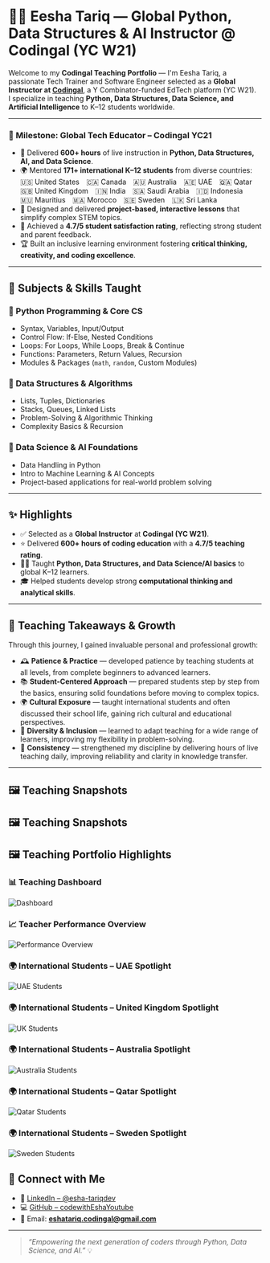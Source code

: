 # 👩‍🏫 Eesha Tariq — Global Python, Data Structures & AI Instructor @ Codingal (YC W21)

Welcome to my **Codingal Teaching Portfolio** — I'm Eesha Tariq, a passionate Tech Trainer and Software Engineer selected as a **Global Instructor at [Codingal](https://www.codingal.com)**, a Y Combinator-funded EdTech platform (YC W21).  
I specialize in teaching **Python, Data Structures, Data Science, and Artificial Intelligence** to K–12 students worldwide.  

---

### 🚀 Milestone: Global Tech Educator – Codingal YC21

- 🧠 Delivered **600+ hours** of live instruction in **Python, Data Structures, AI, and Data Science**.  
- 🌍 Mentored **171+ international K–12 students** from diverse countries:  
  🇺🇸 United States 🇨🇦 Canada 🇦🇺 Australia 🇦🇪 UAE 🇶🇦 Qatar 🇬🇧 United Kingdom 🇮🇳 India 🇸🇦 Saudi Arabia 🇮🇩 Indonesia 🇲🇺 Mauritius 🇲🇦 Morocco 🇸🇪 Sweden 🇱🇰 Sri Lanka  
- 🎯 Designed and delivered **project-based, interactive lessons** that simplify complex STEM topics.  
- 🌟 Achieved a **4.7/5 student satisfaction rating**, reflecting strong student and parent feedback.  
- 🏆 Built an inclusive learning environment fostering **critical thinking, creativity, and coding excellence**.  

---

## 🧠 Subjects & Skills Taught

### 🐍 Python Programming & Core CS
- Syntax, Variables, Input/Output  
- Control Flow: If-Else, Nested Conditions  
- Loops: For Loops, While Loops, Break & Continue  
- Functions: Parameters, Return Values, Recursion  
- Modules & Packages (`math`, `random`, Custom Modules)  

### 🧩 Data Structures & Algorithms
- Lists, Tuples, Dictionaries  
- Stacks, Queues, Linked Lists  
- Problem-Solving & Algorithmic Thinking  
- Complexity Basics & Recursion  

### 🤖 Data Science & AI Foundations
- Data Handling in Python  
- Intro to Machine Learning & AI Concepts  
- Project-based applications for real-world problem solving  

---

## ✨ Highlights

- ✅ Selected as a **Global Instructor** at **Codingal (YC W21)**.  
- ⭐ Delivered **600+ hours of coding education** with a **4.7/5 teaching rating**.  
- 👩‍🏫 Taught **Python, Data Structures, and Data Science/AI basics** to global K–12 learners.  
- 🎓 Helped students develop strong **computational thinking and analytical skills**.  

---

## 🌱 Teaching Takeaways & Growth

Through this journey, I gained invaluable personal and professional growth:  

- 🕰️ **Patience & Practice** — developed patience by teaching students at all levels, from complete beginners to advanced learners.  
- 📚 **Student-Centered Approach** — prepared students step by step from the basics, ensuring solid foundations before moving to complex topics.  
- 🌍 **Cultural Exposure** — taught international students and often discussed their school life, gaining rich cultural and educational perspectives.  
- 🌈 **Diversity & Inclusion** — learned to adapt teaching for a wide range of learners, improving my flexibility in problem-solving.  
- 🔄 **Consistency** — strengthened my discipline by delivering hours of live teaching daily, improving reliability and clarity in knowledge transfer.  

---

## 🖼️ Teaching Snapshots  

## 🖼️ Teaching Snapshots  

## 🖼️ Teaching Portfolio Highlights

### 📊 Teaching Dashboard
![Dashboard](teacher-dashboard.png)

### 📈 Teacher Performance Overview
![Performance Overview](teacher-stats.png)

### 🌍 International Students – UAE Spotlight
![UAE Students](UAE-STUDENTS.png)

### 🌍 International Students – United Kingdom Spotlight
![UK Students](student-from-uk.png)

### 🌍 International Students – Australia Spotlight
![Australia Students](studnet-from-austrailia.png)

### 🌍 International Students – Qatar Spotlight
![Qatar Students](student-from-qatar.png)

### 🌍 International Students – Sweden Spotlight
![Sweden Students](student-from-sweden.png)


## 🔗 Connect with Me

- 💼 [LinkedIn – @esha-tariqdev](https://www.linkedin.com/in/esha-tariqdev/)  
- 💻 [GitHub – codewithEshaYoutube](https://github.com/codewithEshaYoutube)  
- 📧 Email: **eshatariq.codingal@gmail.com**

---

> _“Empowering the next generation of coders through Python, Data Science, and AI.”_ 💡

